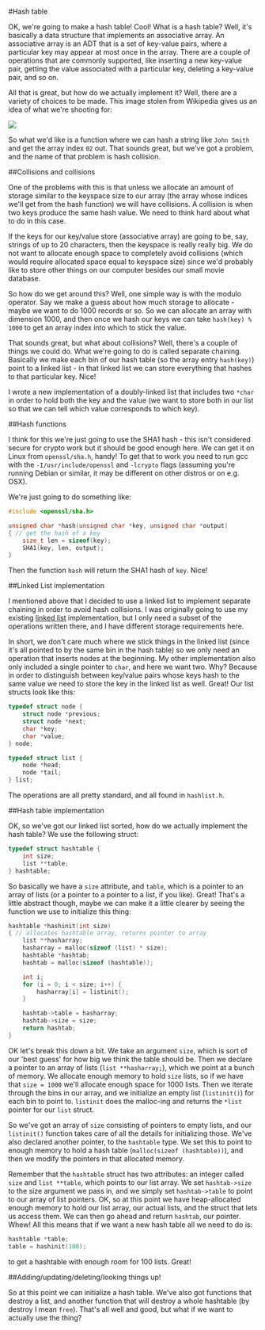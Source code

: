 #Hash table

OK, we're going to make a hash table! Cool! What is a hash table? Well,
it's basically a data structure that implements an associative array. An
associative array is an ADT that is a set of key-value pairs, where
a particular key may appear at most once in the array. There are a couple
of operations that are commonly supported, like inserting a new key-value
pair, getting the value associated with a particular key, deleting
a key-value pair, and so on.

All that is great, but how do we actually implement it? Well, there are
a variety of choices to be made. This image stolen from Wikipedia gives us
an idea of what we're shooting for:

![](https://upload.wikimedia.org/wikipedia/commons/7/7d/Hash_table_3_1_1_0_1_0_0_SP.svg)

So what we'd like is a function where we can hash a string like `John
Smith` and get the array index `02` out. That sounds great, but we've got
a problem, and the name of that problem is hash collision.

##Collisions and collisions

One of the problems with this is that unless we allocate an amount of
storage similar to the keyspace size to our array (the array whose indices
we'll get from the hash function) we will have collisions. A collision is
when two keys produce the same hash value. We need to think hard about
what to do in this case.

If the keys for our key/value store (associative array) are going to be,
say, strings of up to 20 characters, then the keyspace is really really
big. We do not want to allocate enough space to completely avoid
collisions (which would require allocated space equal to keyspace size)
since we'd probably like to store other things on our computer besides our
small movie database.

So how do we get around this? Well, one simple way is with the modulo
operator. Say we make a guess about how much storage to allocate - maybe
we want to do 1000 records or so. So we can allocate an array with
dimension 1000, and then once we hash our keys we can take `hash(key)
% 1000` to get an array index into which to stick the value.

That sounds great, but what about collisions? Well, there's a couple of
things we could do. What we're going to do is called separate chaining.
Basically we make each bin of our hash table (so the array entry
`hash(key)`) point to a linked list - in that linked list we can store
everything that hashes to that particular key. Nice!

I wrote a new implementation of a doubly-linked list that includes two
`*char` in order to hold both the key and the value (we want to store both
in our list so that we can tell which value corresponds to which key).

##Hash functions

I think for this we're just going to use the SHA1 hash - this isn't
considered secure for crypto work but it should be good enough here. We
can get it on Linux from `openssl/sha.h`, handy! To get that to work you
need to run gcc with the `-I/usr/include/openssl` and `-lcrypto` flags
(assuming you're running Debian or similar, it may be different on other
distros or on e.g. OSX).

We're just going to do something like:

```C
#include <openssl/sha.h>

unsigned char *hash(unsigned char *key, unsigned char *output)
{ // get the hash of a key
    size_t len = sizeof(key);
    SHA1(key, len, output);
}
```

Then the function `hash` will return the SHA1 hash of `key`. Nice! 

##Linked List implementation

I mentioned above that I decided to use a linked list to implement
separate chaining in order to avoid hash collisions. I was originally
going to use my existing [linked
list](https://github.com/aliceriot/linkedlist) implementation, but I only
need a subset of the operations written there, and I have different
storage requirements here.

In short, we don't care much where we stick things in the linked list
(since it's all pointed to by the same bin in the hash table) so we only
need an operation that inserts nodes at the beginning. My other
implementation also only included a single pointer to `char`, and here we
want two. Why? Because in order to distinguish between key/value pairs
whose keys hash to the same value we need to store the key in the linked
list as well. Great! Our list structs look like this:

```C
typedef struct node {
    struct node *previous;
    struct node *next;
    char *key;
    char *value;
} node;

typedef struct list {
    node *head;
    node *tail;
} list;
```

The operations are all pretty standard, and all found in `hashlist.h`.

##Hash table implementation

OK, so we've got our linked list sorted, how do we actually implement the
hash table? We use the following struct:

```C
typedef struct hashtable {
    int size;
    list **table;
} hashtable;
```

So basically we have a `size` attribute, and `table`, which is a pointer
to an array of lists (or a pointer to a pointer to a list, if you like).
Great! That's a little abstract though, maybe we can make it a little
clearer by seeing the function we use to initialize this thing:

```C
hashtable *hashinit(int size)
{ // allocates hashtable array, returns pointer to array
    list **hasharray;
    hasharray = malloc(sizeof (list) * size);
    hashtable *hashtab;
    hashtab = malloc(sizeof (hashtable));

    int i;
    for (i = 0; i < size; i++) {
        hasharray[i] = listinit();
    }

    hashtab->table = hasharray;
    hashtab->size = size;
    return hashtab;
}
```

OK let's break this down a bit. We take an argument `size`, which is sort
of our 'best guess' for how big we think the table should be. Then we
declare a pointer to an array of lists (`list **hasharray;`), which we
point at a bunch of memory. We allocate enough memory to hold `size`
lists, so if we have that `size = 1000` we'll allocate enough space for
1000 lists. Then we iterate through the bins in our array, and we
initialize an empty list (`listinit()`) for each bin to point to.
`listinit` does the malloc-ing and returns the `*list` pointer for our
`list` struct.

So we've got an array of `size` consisting of pointers to empty lists, and
our `listinit()` function takes care of all the details for initializing
those. We've also declared another pointer, to the `hashtable` type. We
set this to point to enough memory to hold a hash table (`malloc(sizeof
(hashtable))`), and then we modify the pointers in that allocated memory.

Remember that the `hashtable` struct has two attributes: an integer called
`size` and `list **table`, which points to our list array. We set
`hashtab->size` to the size argument we pass in, and we simply set
`hashtab->table` to point to our array of list pointers. OK, so at this
point we have heap-allocated enough memory to hold our list array, our
actual lists, and the struct that lets us access them. We can then go
ahead and return `hashtab`, our pointer. Whew! All this means that if we
want a new hash table all we need to do is:

```C
hashtable *table;
table = hashinit(100);
```

to get a hashtable with enough room for 100 lists. Great!

##Adding/updating/deleting/looking things up!

So at this point we can initialize a hash table. We've also got functions
that destroy a list, and another function that will destroy a whole
hashtable (by destroy I mean `free`). That's all well and good, but what
if we want to actually use the thing?
